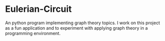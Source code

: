 # Eulerian-Circuit
An python program implementing graph theory topics. I work on this project as a fun application and to experiment with applying graph theory in a programming environment.  

